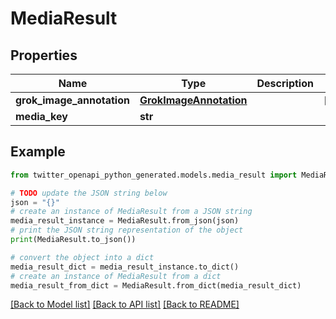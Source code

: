# MediaResult


## Properties

Name | Type | Description | Notes
------------ | ------------- | ------------- | -------------
**grok_image_annotation** | [**GrokImageAnnotation**](GrokImageAnnotation.md) |  | [optional] 
**media_key** | **str** |  | 

## Example

```python
from twitter_openapi_python_generated.models.media_result import MediaResult

# TODO update the JSON string below
json = "{}"
# create an instance of MediaResult from a JSON string
media_result_instance = MediaResult.from_json(json)
# print the JSON string representation of the object
print(MediaResult.to_json())

# convert the object into a dict
media_result_dict = media_result_instance.to_dict()
# create an instance of MediaResult from a dict
media_result_from_dict = MediaResult.from_dict(media_result_dict)
```
[[Back to Model list]](../README.md#documentation-for-models) [[Back to API list]](../README.md#documentation-for-api-endpoints) [[Back to README]](../README.md)


